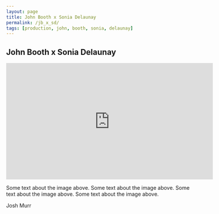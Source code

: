 ```yaml
---
layout: page
title: John Booth x Sonia Delaunay
permalink: /jb_x_sd/
tags: [production, john, booth, sonia, delaunay]
---
```


<h2>John Booth x Sonia Delaunay</h2>

<iframe width="560" height="315" src="https://www.youtube.com/embed/aiFsQ0wusz4" frameborder="0" allowfullscreen></iframe>

Some text about the image above. Some text about the image above. Some text about the image above. Some text about the image above. 

Josh Murr
